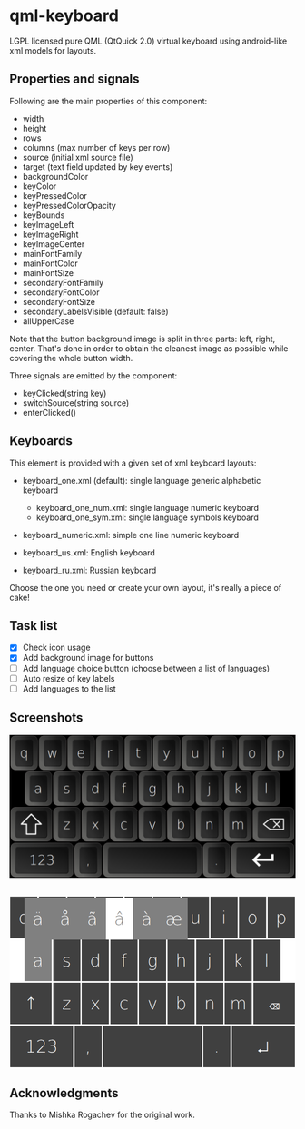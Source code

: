 # qml-keyboard

LGPL licensed pure QML (QtQuick 2.0) virtual keyboard using android-like xml models for layouts.

## Properties and signals
Following are the main properties of this component:

* width
* height
* rows
* columns (max number of keys per row)
* source (initial xml source file)
* target (text field updated by key events)
* backgroundColor
* keyColor
* keyPressedColor
* keyPressedColorOpacity
* keyBounds
* keyImageLeft
* keyImageRight
* keyImageCenter
* mainFontFamily
* mainFontColor
* mainFontSize
* secondaryFontFamily
* secondaryFontColor
* secondaryFontSize
* secondaryLabelsVisible (default: false)
* allUpperCase

Note that the button background image is split in three parts: left, right, center.
That's done in order to obtain the cleanest image as possible while covering the whole button width.

Three signals are emitted by the component:

* keyClicked(string key)
* switchSource(string source)
* enterClicked()

## Keyboards
This element is provided with a given set of xml keyboard layouts:

* keyboard_one.xml (default): single language generic alphabetic keyboard
  - keyboard_one_num.xml: single language numeric keyboard
  - keyboard_one_sym.xml: single language symbols keyboard

* keyboard_numeric.xml: simple one line numeric keyboard

* keyboard_us.xml: English keyboard
* keyboard_ru.xml: Russian keyboard

Choose the one you need or create your own layout, it's really a piece of cake!

## Task list
- [x] Check icon usage
- [x] Add background image for buttons
- [ ] Add language choice button (choose between a list of languages)
- [ ] Auto resize of key labels
- [ ] Add languages to the list

## Screenshots
![alt tag](https://raw.githubusercontent.com/marcopellin/qml-keyboard/master/keyboard_two.png)
##
![alt tag](https://raw.githubusercontent.com/marcopellin/qml-keyboard/master/keyboard_one.png)

## Acknowledgments
Thanks to Mishka Rogachev for the original work.
